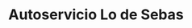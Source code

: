 ---
title: "Autoservicio Lo de Sebas"
url: /avellaneda/autoservicio-lo-de-sebas/
shop: comodidad
---